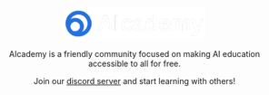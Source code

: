 <p align="center">
  <a href="https://aicademyorg.netlify.app/">
    <img src="/profile/logo.png" width="250px" />
  </a>
</p>
<p align="center">AIcademy is a friendly community focused on making AI education accessible to all for free.</p>
<p align="center">Join our <a href="https://discord.com/invite/bxnwugmNZg">discord server</a> and start learning with others!</p>
